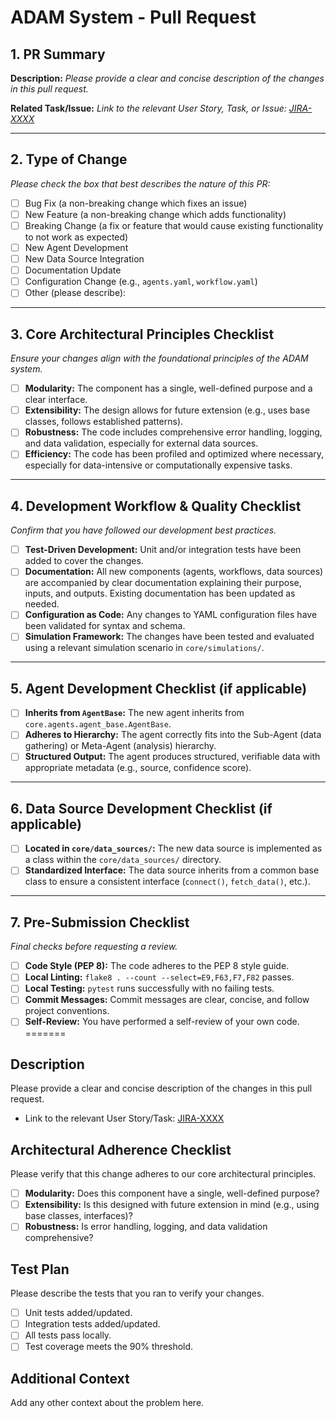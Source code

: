 # ADAM System - Pull Request

## 1. PR Summary

**Description:**
*Please provide a clear and concise description of the changes in this pull request.*

**Related Task/Issue:**
*Link to the relevant User Story, Task, or Issue: [JIRA-XXXX](https://example.com/browse/JIRA-XXXX)*

---

## 2. Type of Change

*Please check the box that best describes the nature of this PR:*

- [ ] Bug Fix (a non-breaking change which fixes an issue)
- [ ] New Feature (a non-breaking change which adds functionality)
- [ ] Breaking Change (a fix or feature that would cause existing functionality to not work as expected)
- [ ] New Agent Development
- [ ] New Data Source Integration
- [ ] Documentation Update
- [ ] Configuration Change (e.g., `agents.yaml`, `workflow.yaml`)
- [ ] Other (please describe):

---

## 3. Core Architectural Principles Checklist

*Ensure your changes align with the foundational principles of the ADAM system.*

- [ ] **Modularity:** The component has a single, well-defined purpose and a clear interface.
- [ ] **Extensibility:** The design allows for future extension (e.g., uses base classes, follows established patterns).
- [ ] **Robustness:** The code includes comprehensive error handling, logging, and data validation, especially for external data sources.
- [ ] **Efficiency:** The code has been profiled and optimized where necessary, especially for data-intensive or computationally expensive tasks.

---

## 4. Development Workflow & Quality Checklist

*Confirm that you have followed our development best practices.*

- [ ] **Test-Driven Development:** Unit and/or integration tests have been added to cover the changes.
- [ ] **Documentation:** All new components (agents, workflows, data sources) are accompanied by clear documentation explaining their purpose, inputs, and outputs. Existing documentation has been updated as needed.
- [ ] **Configuration as Code:** Any changes to YAML configuration files have been validated for syntax and schema.
- [ ] **Simulation Framework:** The changes have been tested and evaluated using a relevant simulation scenario in `core/simulations/`.

---

## 5. Agent Development Checklist (if applicable)

- [ ] **Inherits from `AgentBase`:** The new agent inherits from `core.agents.agent_base.AgentBase`.
- [ ] **Adheres to Hierarchy:** The agent correctly fits into the Sub-Agent (data gathering) or Meta-Agent (analysis) hierarchy.
- [ ] **Structured Output:** The agent produces structured, verifiable data with appropriate metadata (e.g., source, confidence score).

---

## 6. Data Source Development Checklist (if applicable)

- [ ] **Located in `core/data_sources/`:** The new data source is implemented as a class within the `core/data_sources/` directory.
- [ ] **Standardized Interface:** The data source inherits from a common base class to ensure a consistent interface (`connect()`, `fetch_data()`, etc.).

---

## 7. Pre-Submission Checklist

*Final checks before requesting a review.*

- [ ] **Code Style (PEP 8):** The code adheres to the PEP 8 style guide.
- [ ] **Local Linting:** `flake8 . --count --select=E9,F63,F7,F82` passes.
- [ ] **Local Testing:** `pytest` runs successfully with no failing tests.
- [ ] **Commit Messages:** Commit messages are clear, concise, and follow project conventions.
- [ ] **Self-Review:** You have performed a self-review of your own code.
=======
## Description

Please provide a clear and concise description of the changes in this pull request.

- Link to the relevant User Story/Task: [JIRA-XXXX](https://example.com/browse/JIRA-XXXX)

## Architectural Adherence Checklist

Please verify that this change adheres to our core architectural principles.

- [ ] **Modularity:** Does this component have a single, well-defined purpose?
- [ ] **Extensibility:** Is this designed with future extension in mind (e.g., using base classes, interfaces)?
- [ ] **Robustness:** Is error handling, logging, and data validation comprehensive?

## Test Plan

Please describe the tests that you ran to verify your changes.

- [ ] Unit tests added/updated.
- [ ] Integration tests added/updated.
- [ ] All tests pass locally.
- [ ] Test coverage meets the 90% threshold.

## Additional Context

Add any other context about the problem here.
